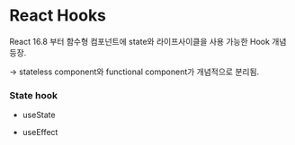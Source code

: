 # React Hooks

React 16.8 부터 함수형 컴포넌트에 state와 라이프사이클을 사용 가능한 Hook 개념 등장.

-> stateless component와 functional component가 개념적으로 분리됨.



### State hook

- useState



- useEffect